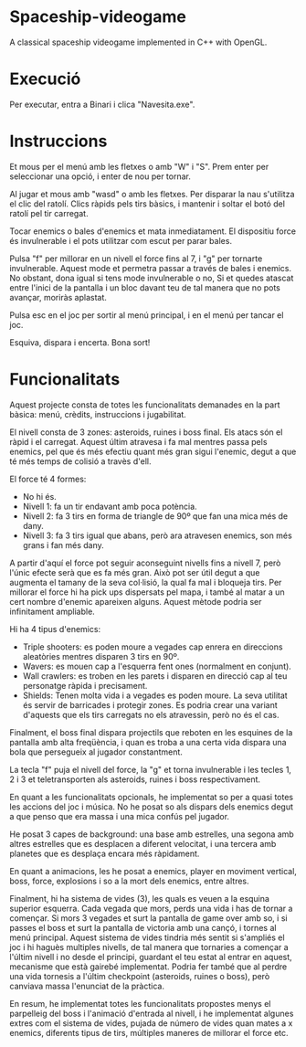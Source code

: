 # Spaceship-videogame
 A classical spaceship videogame implemented in C++ with OpenGL.

# Execució
Per executar, entra a Binari i clica "Navesita.exe".

# Instruccions

Et mous per el menú amb les fletxes o amb "W" i "S". Prem enter per seleccionar una opció, i enter de nou per tornar.

Al jugar et mous amb "wasd" o amb les fletxes. Per disparar la nau s'utilitza el clic del ratolí. Clics ràpids pels tirs bàsics, i mantenir i soltar el botó del ratolí pel tir carregat.

Tocar enemics o bales d'enemics et mata inmediatament. El dispositiu force és invulnerable i el pots utilitzar com escut per parar bales.

Pulsa "f" per millorar en un nivell el force fins al 7, i "g" per tornarte invulnerable. Aquest mode et permetra passar a través de bales i enemics.
No obstant, dona igual si tens mode invulnerable o no, Si et quedes atascat entre l'inici de la pantalla i un bloc davant teu de tal manera que no pots avançar, moriràs aplastat.

Pulsa esc en el joc per sortir al menú principal, i en el menú per tancar el joc.

Esquiva, dispara i encerta. Bona sort!


# Funcionalitats

Aquest projecte consta de totes les funcionalitats demanades en la part bàsica: menú, crèdits, instruccions i jugabilitat. 

El nivell consta de 3 zones: asteroids, ruines i boss final. Els atacs són el ràpid i el carregat. Aquest últim atravesa i fa mal mentres
passa pels enemics, pel que és més efectiu quant més gran sigui l'enemic, degut a que té més temps de colisió a travès d'ell.

El force té 4 formes: 
- No hi és.
- Nivell 1: fa un tir endavant amb poca potència.
- Nivell 2: fa 3 tirs en forma de triangle de 90º que fan una mica més de dany.
- Nivell 3: fa 3 tirs igual que abans, però ara atravesen enemics, son més grans i fan més dany.

A partir d'aquí el force pot seguir aconseguint nivells fins a nivell 7, però l'únic efecte serà que es fa més gran.
Això pot ser útil degut a que augmenta el tamany de la seva col·lisió, la qual fa mal i bloqueja tirs.
Per millorar el force hi ha pick ups dispersats pel mapa, i també al matar a un cert nombre d'enemic apareixen alguns. 
Aquest mètode podria ser infinitament ampliable.

Hi ha 4 tipus d'enemics:
- Triple shooters: es poden moure a vegades cap enrera en direccions aleatòries mentres disparen 3 tirs en 90º.
- Wavers: es mouen cap a l'esquerra fent ones (normalment en conjunt).
- Wall crawlers: es troben en les parets i disparen en direcció cap al teu personatge ràpida i precisament.
- Shields: Tenen molta vida i a vegades es poden moure. La seva utilitat és servir de barricades i protegir zones.
	   Es podria crear una variant d'aquests que els tirs carregats no els atravessin, però no és el cas.

Finalment, el boss final dispara projectils que reboten en les esquines de la pantalla amb alta freqüència, i quan es troba a una certa vida
dispara una bola que persegueix al jugador constantment.

La tecla "f" puja el nivell del force, la "g" et torna invulnerable i les tecles 1, 2 i 3 et teletransporten als asteroids, ruines i boss respectivament.

En quant a les funcionalitats opcionals, he implementat so per a quasi totes les accions del joc i música. No he posat so als dispars dels enemics degut
a que penso que era massa i una mica confús pel jugador.

He posat 3 capes de background: una base amb estrelles, una segona amb altres estrelles que es desplacen a diferent velocitat, i una tercera amb planetes
que es desplaça encara més ràpidament. 

En quant a animacions, les he posat a enemics, player en moviment vertical, boss, force, explosions i so a la mort dels enemics, entre altres. 

Finalment, hi ha sistema de vides (3), les quals es veuen a la esquina superior esquerra. Cada vegada que mors, perds una vida i has de tornar a començar.
Si mors 3 vegades et surt la pantalla de game over amb so, i si passes el boss et surt la pantalla de victoria amb una cançó, i tornes al menú principal.
Aquest sistema de vides tindria més sentit si s'ampliés el joc i hi haguès multiples nivells, de tal manera que tornaries a començar a l'últim nivell i
no desde el principi, guardant el teu estat al entrar en aquest, mecanisme que està gairebé implementat. 
Podria fer també que al perdre una vida tornesis a l'últim checkpoint (asteroids, ruines o boss), però canviava massa l'enunciat de la pràctica.

En resum, he implementat totes les funcionalitats propostes menys el parpelleig del boss i l'animació d'entrada al nivell, i he implementat algunes extres
com el sistema de vides, pujada de número de vides quan mates a x enemics, diferents tipus de tirs, múltiples maneres de millorar el force etc. 
